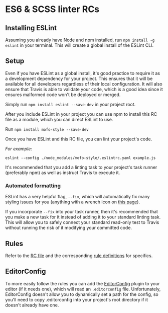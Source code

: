 # ES6 & SCSS linter RCs

## Installing ESLint

Assuming you already have Node and npm installed, run `npm install -g eslint` in your terminal. This will create a global install of the ESLint CLI.

## Setup

Even if you have ESLint as a global install, it's good practice to require it as a development dependency for your project. This ensures that it will be available for all developers regardless of their local configuration. It will also ensure that Travis is able to validate your code, which is a good idea since it ensures malformed code won't be deployed or merged.

Simply run `npm install eslint --save-dev` in your project root.

After you include ESLint in your project you can use npm to install this RC file as a module, which you can direct ESLint to use.

Run `npm install mofo-style --save-dev`

Once you have ESLint and this RC file, you can lint your project's code.

*For example:*

`eslint --config ./node_modules/mofo-style/.eslintrc.yaml example.js`

It's recommended that you add a linting task to your project's task runner (preferably npm) as well as instruct Travis to execute it.

### Automated formatting

ESLint has a very helpful flag, `--fix`, which will automatically fix many styling issues for you (anything with a wrench icon on [this page](http://eslint.org/docs/rules/)).

If you incorporate `--fix` into your task runner, then it's recommended that you make a new task for it instead of adding it to your standard linting task. This will allow you to safely connect your standard read-only test to Travis without running the risk of it modifying your committed code.

## Rules

Refer to the [RC file](https://github.com/MozillaFoundation/javascript-style-guide/blob/master/.eslintrc.yaml) and the corresponding [rule definitions](http://eslint.org/docs/rules) for specifics.

## EditorConfig

To more easily follow the rules you can add the [EditorConfig](http://editorconfig.org/) plugin to your editor (if it needs one), which will read an `.editorconfig` file. Unfortunately, EditorConfig doesn't allow you to dynamically set a path for the config, so you'll need to copy .editorconfig into your project's root directory if it doesn't already have one.
